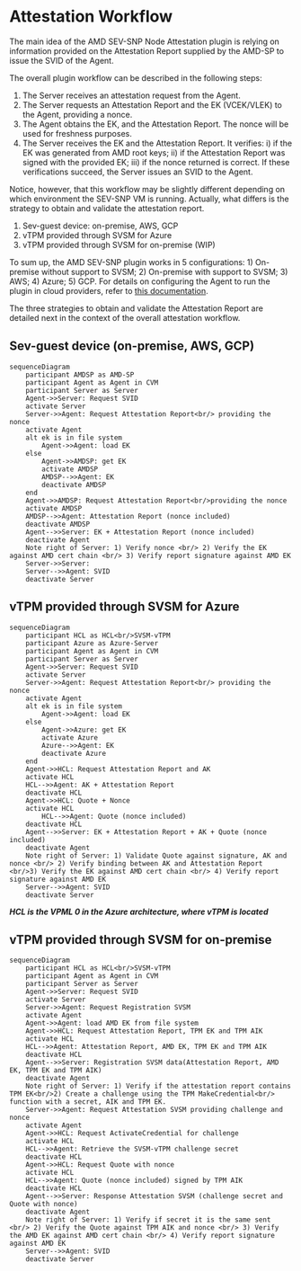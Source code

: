 # Attestation Workflow

The main idea of the AMD SEV-SNP Node Attestation plugin is relying on information provided on the Attestation Report supplied by the AMD-SP to issue the SVID of the Agent.

The overall plugin workflow can be described in the following steps:

1. The Server receives an attestation request from the Agent. 
2. The Server requests an Attestation Report and the EK (VCEK/VLEK) to the Agent, providing a nonce.
3. The Agent obtains the EK, and the Attestation Report. The nonce will be used for freshness purposes.
4. The Server receives the EK and the Attestation Report. It verifies: i) if the EK was generated from AMD root keys; ii) if the Attestation Report was signed with the provided EK; iii) if the nonce returned is correct. If these verifications succeed, the Server issues an SVID to the Agent.

Notice, however, that this workflow may be slightly different depending on which environment the SEV-SNP VM is running. Actually, what differs is the strategy to obtain and validate the attestation report.

1. Sev-guest device: on-premise, AWS, GCP
2. vTPM provided through SVSM for Azure 
3. vTPM provided through SVSM for on-premise (WIP)

To sum up, the AMD SEV-SNP plugin works in 5 configurations: 1) On-premise without support to SVSM; 2) On-premise with support to SVSM; 3) AWS; 4) Azure; 5) GCP.
For details on configuring the Agent to run the plugin in cloud providers, refer to [this documentation](cloud-providers.md).

The three strategies to obtain and validate the Attestation Report are detailed next in the context of the overall attestation workflow.

## Sev-guest device (on-premise, AWS, GCP)

```mermaid
sequenceDiagram
    participant AMDSP as AMD-SP
    participant Agent as Agent in CVM
    participant Server as Server
    Agent->>Server: Request SVID
    activate Server
    Server->>Agent: Request Attestation Report<br/> providing the nonce
    activate Agent
    alt ek is in file system        
        Agent->>Agent: load EK
    else
        Agent->>AMDSP: get EK
        activate AMDSP        
        AMDSP-->>Agent: EK
        deactivate AMDSP
    end
    Agent->>AMDSP: Request Attestation Report<br/>providing the nonce
    activate AMDSP
    AMDSP-->>Agent: Attestation Report (nonce included)
    deactivate AMDSP
    Agent-->>Server: EK + Attestation Report (nonce included)
    deactivate Agent
    Note right of Server: 1) Verify nonce <br/> 2) Verify the EK against AMD cert chain <br/> 3) Verify report signature against AMD EK
    Server->>Server: 
    Server-->>Agent: SVID
    deactivate Server
```

## vTPM provided through SVSM for Azure 

```mermaid
sequenceDiagram
    participant HCL as HCL<br/>SVSM-vTPM
    participant Azure as Azure-Server
    participant Agent as Agent in CVM
    participant Server as Server
    Agent->>Server: Request SVID
    activate Server
    Server->>Agent: Request Attestation Report<br/> providing the nonce
    activate Agent
    alt ek is in file system        
        Agent->>Agent: load EK
    else
        Agent->>Azure: get EK
        activate Azure        
        Azure-->>Agent: EK
        deactivate Azure
    end
    Agent->>HCL: Request Attestation Report and AK
    activate HCL
    HCL-->>Agent: AK + Attestation Report
    deactivate HCL
    Agent->>HCL: Quote + Nonce
    activate HCL               
        HCL-->>Agent: Quote (nonce included)
    deactivate HCL
    Agent-->>Server: EK + Attestation Report + AK + Quote (nonce included)
    deactivate Agent
    Note right of Server: 1) Validate Quote against signature, AK and nonce <br/> 2) Verify binding between AK and Attestation Report <br/>3) Verify the EK against AMD cert chain <br/> 4) Verify report signature against AMD EK
    Server-->>Agent: SVID
    deactivate Server
```

***HCL is the VPML 0 in the Azure architecture, where vTPM is located***

## vTPM provided through SVSM for on-premise

```mermaid
sequenceDiagram
    participant HCL as HCL<br/>SVSM-vTPM
    participant Agent as Agent in CVM
    participant Server as Server
    Agent->>Server: Request SVID
    activate Server
    Server->>Agent: Request Registration SVSM
    activate Agent
    Agent->>Agent: load AMD EK from file system 
    Agent->>HCL: Request Attestation Report, TPM EK and TPM AIK
    activate HCL
    HCL-->>Agent: Attestation Report, AMD EK, TPM EK and TPM AIK 
    deactivate HCL
    Agent-->>Server: Registration SVSM data(Attestation Report, AMD EK, TPM EK and TPM AIK)
    deactivate Agent
    Note right of Server: 1) Verify if the attestation report contains TPM EK<br/>2) Create a challenge using the TPM MakeCredential<br/> function with a secret, AIK and TPM EK.
    Server->>Agent: Request Attestation SVSM providing challenge and nonce
    activate Agent
    Agent->>HCL: Request ActivateCredential for challenge
    activate HCL
    HCL-->>Agent: Retrieve the SVSM-vTPM challenge secret
    deactivate HCL
    Agent->>HCL: Request Quote with nonce
    activate HCL
    HCL-->>Agent: Quote (nonce included) signed by TPM AIK
    deactivate HCL
    Agent-->>Server: Response Attestation SVSM (challenge secret and Quote with nonce)
    deactivate Agent
    Note right of Server: 1) Verify if secret it is the same sent <br/> 2) Verify the Quote against TPM AIK and nonce <br/> 3) Verify the AMD EK against AMD cert chain <br/> 4) Verify report signature against AMD EK
    Server-->>Agent: SVID
    deactivate Server

```